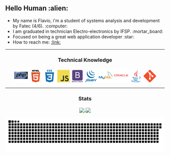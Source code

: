<h2> Hello Human :alien:</h2>
<ul>
      <li>My name is Flavio, i'm a student of systems analysis and development by Fatec (4/6). :computer:</li>
      <li>I am graduated in technician Electro-electronics by IFSP. :mortar_board:</li>
      <li>Focused on being a great web application developer :star:</li>
      <li>How to reach me: 
            <a href="https://www.linkedin.com/in/flaviomoreiraterra/">:link:</a>
      </li>
</ul>

<hr />

<h3 align="center">Technical Knowledge</h3>
<p align="center">
      <img src="https://raw.githubusercontent.com/devicons/devicon/master/icons/php/php-original.svg" alt="php" width="45" height="45"/>    
      <img src="https://raw.githubusercontent.com/devicons/devicon/master/icons/html5/html5-original-wordmark.svg" alt="html5"  width="40" height="40"/>
      <img src="https://raw.githubusercontent.com/devicons/devicon/master/icons/css3/css3-plain-wordmark.svg" alt="css3"  width="40" height="40"/>
      <img src="https://raw.githubusercontent.com/devicons/devicon/master/icons/javascript/javascript-original.svg" alt="javascript" width="40" height="40"/>
      <img src="https://raw.githubusercontent.com/devicons/devicon/master/icons/bootstrap/bootstrap-plain-wordmark.svg" alt="bootstrap" width="40" height="40"/>
       <img src="https://raw.githubusercontent.com/devicons/devicon/master/icons/jquery/jquery-plain-wordmark.svg" alt="jquery" width="40" height="40"/>
      <img src="https://raw.githubusercontent.com/devicons/devicon/master/icons/mysql/mysql-original-wordmark.svg" alt="mysql" width="45" height="45"/>
      <img src="https://raw.githubusercontent.com/devicons/devicon/master/icons/oracle/oracle-original.svg" alt="oracle" width="45" height="45"/>
      <img src="https://raw.githubusercontent.com/devicons/devicon/master/icons/java/java-original.svg" alt="java" width="40" height="40"/>
      <img src="https://raw.githubusercontent.com/devicons/devicon/master/icons/git/git-original.svg" alt="git" width="40" height="40"/>
</p>

<hr />

<h3 align="center">Stats</h3>
<p align="center">
    <a href="https://github.com/anuraghazra/github-readme-stats">
        <img 
             align="center" 
             src="https://github-readme-stats.vercel.app/api?username=FlavioTerra&show_icons=true&theme=midnight-purple&locale=en" 
             width="400"
        />
     </a>
     <a href="https://github.com/anuraghazra/github-readme-stats">
        <img align="center" 
             src="https://github-readme-stats.vercel.app/api/top-langs/?username=FlavioTerra&layout=compact&theme=midnight-purple&locale=en" 
             height="159" 
        />
     </a>
</p>

![Snake animation](https://github.com/FlavioTerra/FlavioTerra/blob/output/github-contribution-grid-snake.svg)
